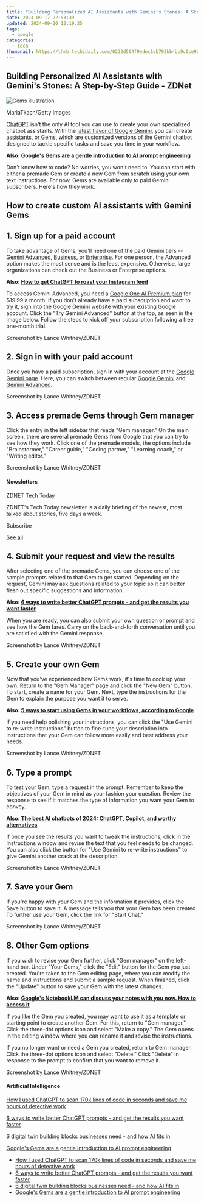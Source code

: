```yaml
---
title: "Building Personalized AI Assistants with Gemini's Stones: A Step-by-Step Guide - ZDNet"
date: 2024-09-17 22:53:39
updated: 2024-09-20 12:19:25
tags:
  - google
categories:
  - tech
thumbnail: https://thmb.techidaily.com/0232d564f9edec1eb792bb4bc9c0ce9205dc45825a5dcab73d08eb483f21e3ea.jpeg
---
```


## Building Personalized AI Assistants with Gemini's Stones: A Step-by-Step Guide - ZDNet

![Gems illustration](https://www.zdnet.com/a/img/resize/48c5e55f980cf2239b1597eb427b115ce70b75fe/2024/09/11/98a11cd6-e0f7-43f6-8a09-d0616999148d/gettyimages-524745237.jpg?auto=webp&precrop=1732,974,x0,y2&width=1280)

MariaTkach/Getty Images

[ChatGPT](https://www.zdnet.com/article/what-is-chatgpt-the-worlds-most-popular-ai-chatbot-explained/) isn't the only AI tool you can use to create your own specialized chatbot assistants. With the [latest flavor of Google Gemini](https://www.zdnet.com/article/googles-gemini-just-got-two-popular-chatgpt-plus-features-and-one-is-free-to-use/#link={), you can create [assistants, or Gems](https://www.zdnet.com/article/googles-gems-are-a-gentle-introduction-to-ai-prompt-engineering/#link={), which are customized versions of the Gemini chatbot designed to tackle specific tasks and save you time in your workflow.

**Also: [Google's Gems are a gentle introduction to AI prompt engineering](https://www.zdnet.com/article/googles-gems-are-a-gentle-introduction-to-ai-prompt-engineering/)**

Don't know how to code? No worries, you won't need to. You can start with either a premade Gem or create a new Gem from scratch using your own text instructions. For now, Gems are available only to paid Gemini subscribers. Here's how they work.

## How to create custom AI assistants with Gemini Gems

## 1\. Sign up for a paid account

To take advantage of Gems, you'll need one of the paid Gemini tiers -- [Gemini Advanced](https://gemini.google/advanced/), [Business](https://workspace.google.com/solutions/ai/), or [Enterprise](https://workspace.google.com/solutions/ai/). For one person, the Advanced option makes the most sense and is the least expensive. Otherwise, large organizations can check out the Business or Enterprise options.

**Also: [How to get ChatGPT to roast your Instagram feed](https://www.zdnet.com/article/how-to-make-chatgpt-roast-your-instagram-feed/)**

To access Gemini Advanced, you need a [Google One AI Premium plan](https://one.google.com/about/ai-premium/) for $19.99 a month. If you don't already have a paid subscription and want to try it, sign into [the Google Gemini website](https://gemini.google.com/app) with your existing Google account. Click the "Try Gemini Advanced" button at the top, as seen in the image below. Follow the steps to kick off your subscription following a free one-month trial.

Screenshot by Lance Whitney/ZDNET

## 2\. Sign in with your paid account

Once you have a paid subscription, sign in with your account at the [Google Gemini page](https://gemini.google.com/?utm%5Fsource=google&utm%5Fmedium=cpc&utm%5Fcampaign=2024enUS%5Fgemfeb&gad%5Fsource=1&gclid=CjwKCAjw%5F4S3BhAAEiwA%5F64YhvfuFfVDerLlJJ2NFgi10jLLsZgbcLI7rprffKrmohrMlqKiHMzzlxoCcW4QAvD%5FBwE). Here, you can switch between regular [Google Gemini](https://www.zdnet.com/article/how-to-use-gemini-formerly-google-bard-everything-you-should-know/) and [Gemini Advanced](https://www.zdnet.com/article/3-ways-gemini-advanced-beats-other-ai-assistants-according-to-google/).

Screenshot by Lance Whitney/ZDNET

## 3\. Access premade Gems through Gem manager

Click the entry in the left sidebar that reads "Gem manager." On the main screen, there are several premade Gems from Google that you can try to see how they work. Click one of the premade models, the options include "Brainstormer," "Career guide," "Coding partner," "Learning coach," or "Writing editor."

Screenshot by Lance Whitney/ZDNET

#### Newsletters

ZDNET Tech Today

ZDNET's Tech Today newsletter is a daily briefing of the newest, most talked about stories, five days a week.

 Subscribe

[See all](https://www.zdnet.com/newsletters/)

## 4\. Submit your request and view the results

After selecting one of the premade Gems, you can choose one of the sample prompts related to that Gem to get started. Depending on the request, Gemini may ask questions related to your topic so it can better flesh out specific suggestions and information. 

**Also: [6 ways to write better ChatGPT prompts - and get the results you want faster](https://www.zdnet.com/article/6-ways-to-write-better-chatgpt-prompts-and-get-the-results-you-want-faster/)**

When you are ready, you can also submit your own question or prompt and see how the Gem fares. Carry on the back-and-forth conversation until you are satisfied with the Gemini response. 

Screenshot by Lance Whitney/ZDNET

## 5\. Create your own Gem

Now that you've experienced how Gems work, it's time to cook up your own. Return to the "Gem Manager" page and click the "New Gem" button. To start, create a name for your Gem. Next, type the instructions for the Gem to explain the purpose you want it to serve.

**Also: [5 ways to start using Gems in your workflows, according to Google](https://www.zdnet.com/article/5-ways-to-start-using-gems-in-your-workflows-according-to-google/)**

If you need help polishing your instructions, you can click the "Use Gemini to re-write instructions" button to fine-tune your description into instructions that your Gem can follow more easily and best address your needs.

Screenshot by Lance Whitney/ZDNET

## 6\. Type a prompt

To test your Gem, type a request in the prompt. Remember to keep the objectives of your Gem in mind as your fashion your question. Review the response to see if it matches the type of information you want your Gem to convey.

**Also: [The best AI chatbots of 2024: ChatGPT, Copilot, and worthy alternatives](https://www.zdnet.com/article/best-ai-chatbot/)**

If once you see the results you want to tweak the instructions, click in the Instructions window and revise the text that you feel needs to be changed. You can also click the button for "Use Gemini to re-write instructions" to give Gemini another crack at the description.

Screenshot by Lance Whitney/ZDNET

## 7\. Save your Gem

If you're happy with your Gem and the information it provides, click the Save button to save it. A message tells you that your Gem has been created. To further use your Gem, click the link for "Start Chat."

Screenshot by Lance Whitney/ZDNET

## 8\. Other Gem options

If you wish to revise your Gem further, click "Gem manager" on the left-hand bar. Under "Your Gems," click the "Edit" button for the Gem you just created. You're taken to the Gem editing page, where you can modify the name and instructions and submit a sample request. When finished, click the "Update" button to save your Gem with the latest changes.

**Also: [Google's NotebookLM can discuss your notes with you now. How to access it](https://www.zdnet.com/article/googles-notebooklm-can-discuss-your-notes-with-you-now-how-to-access-it-and-why-you-should/)**

If you like the Gem you created, you may want to use it as a template or starting point to create another Gem. For this, return to "Gem manager." Click the three-dot options icon and select "Make a copy." The Gem opens in the editing window where you can rename it and revise the instructions.

If you no longer want or need a Gem you created, return to Gem manager. Click the three-dot options icon and select "Delete." Click "Delete" in response to the prompt to confirm that you want to remove it.

Screenshot by Lance Whitney/ZDNET

#### Artificial Intelligence

[How I used ChatGPT to scan 170k lines of code in seconds and save me hours of detective work](https://www.zdnet.com/article/how-chatgpt-scanned-170k-lines-of-code-in-seconds-and-saved-me-hours-of-work/ "How I used ChatGPT to scan 170k lines of code in seconds and save me hours of detective work")

[6 ways to write better ChatGPT prompts - and get the results you want faster](https://www.zdnet.com/article/6-ways-to-write-better-chatgpt-prompts-and-get-the-results-you-want-faster/ "6 ways to write better ChatGPT prompts - and get the results you want faster")

[6 digital twin building blocks businesses need - and how AI fits in](https://www.zdnet.com/article/6-digital-twin-building-blocks-businesses-need-and-how-ai-fits-in/ "6 digital twin building blocks businesses need - and how AI fits in")

[Google's Gems are a gentle introduction to AI prompt engineering](https://www.zdnet.com/article/googles-gems-are-a-gentle-introduction-to-ai-prompt-engineering/ "Google's Gems are a gentle introduction to AI prompt engineering")

* [How I used ChatGPT to scan 170k lines of code in seconds and save me hours of detective work](https://www.zdnet.com/article/how-chatgpt-scanned-170k-lines-of-code-in-seconds-and-saved-me-hours-of-work/ "How I used ChatGPT to scan 170k lines of code in seconds and save me hours of detective work")
* [6 ways to write better ChatGPT prompts - and get the results you want faster](https://www.zdnet.com/article/6-ways-to-write-better-chatgpt-prompts-and-get-the-results-you-want-faster/ "6 ways to write better ChatGPT prompts - and get the results you want faster")
* [6 digital twin building blocks businesses need - and how AI fits in](https://www.zdnet.com/article/6-digital-twin-building-blocks-businesses-need-and-how-ai-fits-in/ "6 digital twin building blocks businesses need - and how AI fits in")
* [Google's Gems are a gentle introduction to AI prompt engineering](https://www.zdnet.com/article/googles-gems-are-a-gentle-introduction-to-ai-prompt-engineering/ "Google's Gems are a gentle introduction to AI prompt engineering")

<ins class="adsbygoogle"
     style="display:block"
     data-ad-format="autorelaxed"
     data-ad-client="ca-pub-7571918770474297"
     data-ad-slot="1223367746"></ins>



<ins class="adsbygoogle"
     style="display:block"
     data-ad-client="ca-pub-7571918770474297"
     data-ad-slot="8358498916"
     data-ad-format="auto"
     data-full-width-responsive="true"></ins>
